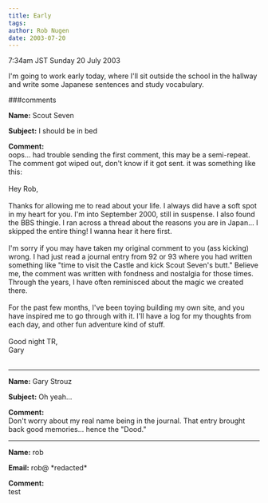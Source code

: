 ```yaml
---
title: Early
tags: 
author: Rob Nugen
date: 2003-07-20
---
```


<p class=date>7:34am JST Sunday 20 July 2003</p>

<p>I'm going to work early today, where I'll sit outside the school in
the hallway and write some Japanese sentences and study vocabulary.</p>

###comments

<p><b>Name:</b> Scout Seven

<p><b>Subject:</b> I should be in bed

<p><b>Comment:</b>
<br>oops... had trouble sending the first comment, this may be a semi-repeat.  The comment got wiped out, don't know if it got sent.  it was something like this:<br>
<br>
Hey Rob,<br>
<br>
Thanks for allowing me to read about your life.  I always did have a soft spot in my heart for you.  I'm into September 2000, still in suspense.  I also found the BBS thingie.  I ran across a thread about the reasons you are in Japan... I skipped the entire thing!  I wanna hear it here first.<br>
<br>
I'm sorry if you may have taken my original comment to you (ass kicking) wrong.  I had just read a journal entry from 92 or 93 where you had written something like "time to visit the Castle and kick Scout Seven's butt."  Believe me, the comment was written with fondness and nostalgia for those times.  Through the years, I have often reminisced about the magic we created there.<br>
<br>
For the past few months, I've been toying building my own site, and you have inspired me to go through with it.  I'll have a log for my thoughts from each day, and other fun adventure kind of stuff.<br>
<br>
Good night TR,<br>
Gary<br>
<br>


<p><hr></p>


<p><b>Name:</b> Gary Strouz

<p><b>Subject:</b> Oh yeah...

<p><b>Comment:</b>
<br>Don't worry about my real name being in the journal.  That entry brought back good memories... hence the "Dood." 

<p><hr></p>


<p><b>Name:</b> rob

<p><b>Email:</b> rob@ *redacted*

<p><b>Comment:</b>
<br>test

